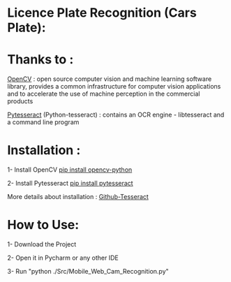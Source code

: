 # Licence Plate Recognition (Cars Plate):

# Thanks to :
[OpenCV](https://docs.opencv.org/master/)       : open source computer vision and machine learning software library, provides a common infrastructure for computer vision applications and to accelerate the use of machine perception in the commercial products 





[Pytesseract](https://pytesseract.readthedocs.io/en/latest/) (Python-tesseract)        : contains an OCR engine - libtesseract and a command line program


# Installation : 
1- Install OpenCV [pip install opencv-python](https://pypi.org/project/opencv-python/)



2- Install Pytesseract [pip install pytesseract](https://pypi.org/project/pytesseract/)                            

More details about installation : [Github-Tesseract](https://github.com/tesseract-ocr/tesseract)





# How to Use:
1- Download the Project


2- Open it in Pycharm or any other IDE



3- Run "python ./Src/Mobile_Web_Cam_Recognition.py"
